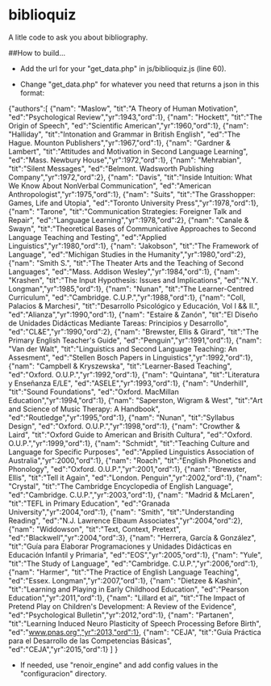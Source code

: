 # biblioquiz

A litle code to ask you about bibliography.

##How to build...

- Add the url for your "get_data.php" in js/biblioquiz.js (line 60).

- Change "get_data.php" for whatever you need that returns a json in this format:

{"authors":[
	{"nam": "Maslow", "tit":"A Theory of Human Motivation", "ed":"Psychological Review","yr":1943,"ord":1},
	{"nam": "Hockett", "tit":"The Origin of Speech", "ed":"Scientific American","yr":1960,"ord":1},
	{"nam": "Halliday", "tit":"Intonation and Grammar in British English", "ed":"The Hague. Mounton Publishers","yr":1967,"ord":1},
	{"nam": "Gardner & Lambert", "tit":"Attitudes and Motivation in Second Language Learning", "ed":"Mass. Newbury House","yr":1972,"ord":1},
	{"nam": "Mehrabian", "tit":"Silent Messages", "ed":"Belmont. Wadsworth Publishing Company","yr":1972,"ord":2},
	{"nam": "Davis", "tit":"Inside Intuition: What We Know About NonVerbal Communication", "ed":"American Anthropologist","yr":1975,"ord":1},
	{"nam": "Suits", "tit":"The Grasshopper: Games, Life and Utopia", "ed":"Toronto University Press","yr":1978,"ord":1},
	{"nam": "Tarone", "tit":"Communication Strategies: Foreigner Talk and Repair", "ed":"Language Learning","yr":1978,"ord":2},
	{"nam": "Canale & Swayn", "tit":"Theoretical Bases of Communicative Approaches to Second Language Teaching and Testing", "ed":"Applied Linguistics","yr":1980,"ord":1},
	{"nam": "Jakobson", "tit":"The Framework of Language", "ed":"Michigan Studies in the Humanity","yr":1980,"ord":2},
	{"nam": "Smith S.", "tit":"The Theater Arts and the Teaching of Second Languages", "ed":"Mass. Addison Wesley","yr":1984,"ord":1},
	{"nam": "Krashen", "tit":"The Input Hypothesis: Issues and Implications", "ed":"N.Y. Longman","yr":1985,"ord":1},
	{"nam": "Nunan", "tit":"The Learner-Centred Curriculum", "ed":"Cambridge. C.U.P.","yr":1988,"ord":1},
	{"nam": "Coll, Palacios & Marchesi", "tit":"Desarrollo Psicológico y Educación, Vol I && II.", "ed":"Alianza","yr":1990,"ord":1},
	{"nam": "Estaire & Zanón", "tit":"El Diseño de Unidades Didácticas Mediante Tareas: Principios y Desarrollo", "ed":"CL&E","yr":1990,"ord":2},
	{"nam": "Brewster, Ellis & Girard", "tit":"The Primary English Teacher's Guide", "ed":"Penguin","yr":1991,"ord":1},
	{"nam": "Van der Walt", "tit":"Linguistics and Second Language Teaching: An Assesment", "ed":"Stellen Bosch Papers in Linguistics","yr":1992,"ord":1},
	{"nam": "Campbell & Kryszewska", "tit":"Learner-Based Teaching", "ed":"Oxford. O.U.P.","yr":1992,"ord":1},
	{"nam": "Quintana", "tit":"Literatura y Enseñanza E/LE", "ed":"ASELE","yr":1993,"ord":1},
	{"nam": "Underhill", "tit":"Sound Foundations", "ed":"Oxford. MacMillan Education","yr":1994,"ord":1},
	{"nam": "Saperston, Wigram & West", "tit":"Art and Science of Music Therapy: A Handbook", "ed":"Routledge","yr":1995,"ord":1},
	{"nam": "Nunan", "tit":"Syllabus Design", "ed":"Oxford. O.U.P.","yr":1998,"ord":1},
	{"nam": "Crowther & Laird", "tit":"Oxford Guide to American and Brisith Cultura", "ed":"Oxford. O.U.P.","yr":1999,"ord":1},
	{"nam": "Schmidt", "tit":"Teaching Culture and Language for Specific Purposes", "ed":"Applied Linguistics Association of Australia","yr":2000,"ord":1},
	{"nam": "Roach", "tit":"English Phonetics and Phonology", "ed":"Oxford. O.U.P.","yr":2001,"ord":1},
	{"nam": "Brewster, Ellis", "tit":"Tell it Again", "ed":"London. Penguin","yr":2002,"ord":1},
	{"nam": "Crystal", "tit":"The Cambridge Encyclopedia of English Language", "ed":"Cambridge. C.U.P.","yr":2003,"ord":1},
	{"nam": "Madrid & McLaren", "tit":"TEFL in Primary Education", "ed":"Granada University","yr":2004,"ord":1},
	{"nam": "Smith", "tit":"Understanding Reading", "ed":"N.J. Lawrence Elbaum Associates","yr":2004,"ord":2},
	{"nam": "Widdowson", "tit":"Text, Context, Pretext", "ed":"Blackwell","yr":2004,"ord":3},
	{"nam": "Herrera, García & González", "tit":"Guía para Elaborar Programaciones y Unidades Didácticas en Educación Infantil y Primaria", "ed":"EOS","yr":2005,"ord":1},
	{"nam": "Yule", "tit":"The Study of Language", "ed":"Cambridge. C.U.P.","yr":2006,"ord":1},
	{"nam": "Harmer", "tit":"The Practice of English Language Teaching", "ed":"Essex. Longman","yr":2007,"ord":1},
	{"nam": "Dietzee & Kashin", "tit":"Learning and Playing in Early Childhood Education", "ed":"Pearson Education","yr":2011,"ord":1},
	{"nam": "Lillard et al", "tit":"The Impact of Pretend Play on Children's Development: A Review of the Evidence", "ed":"Psychological Bulletin","yr":2012,"ord":1},
	{"nam": "Partanen", "tit":"Learning Induced Neuro Plasticity of Speech Processing Before Birth", "ed":"www.pnas.org","yr":2013,"ord":1},
	{"nam": "CEJA", "tit":"Guía Práctica para el Desarrollo de las Competencias Básicas", "ed":"CEJA","yr":2015,"ord":1}
	]
}

- If needed, use "renoir_engine" and add config values in the "configuracion" directory.
